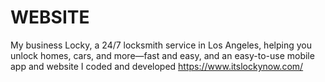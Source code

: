 # WEBSITE
My business Locky, a 24/7 locksmith service in Los Angeles, helping you unlock homes, cars, and more—fast and easy, and an easy-to-use mobile app and website I coded and developed https://www.itslockynow.com/
